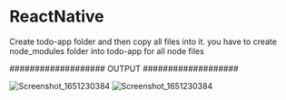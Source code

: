 # ReactNative

Create todo-app folder and then copy all files into it.
you have to create node_modules folder into todo-app for all node files


################### OUTPUT ###################

![Screenshot_1651230384](https://user-images.githubusercontent.com/64143721/165933333-a0320e8f-98a0-4c1b-9a97-261afdfc60b2.png)
![Screenshot_1651230384](https://user-images.githubusercontent.com/64143721/165933410-a9f6b1dd-eea4-444e-852a-a0521b7fad05.png)
